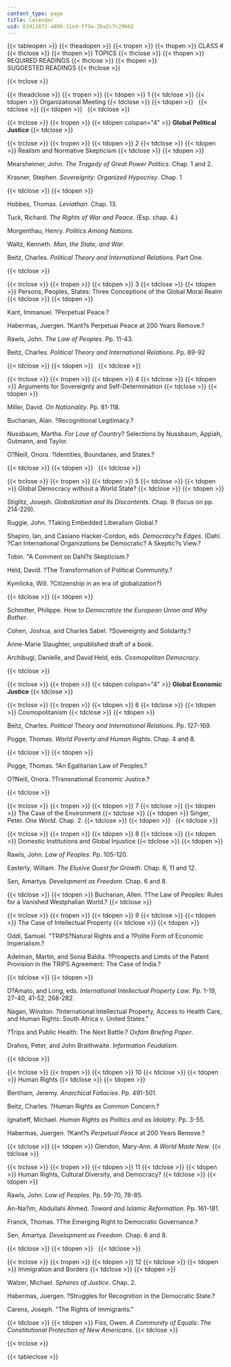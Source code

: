 ```yaml
---
content_type: page
title: Calendar
uid: 83912072-a896-31ed-ff9a-2ba2c7c29662
---
```


{{< tableopen >}}
{{< theadopen >}}
{{< tropen >}}
{{< thopen >}}
CLASS #
{{< thclose >}}
{{< thopen >}}
TOPICS
{{< thclose >}}
{{< thopen >}}
REQUIRED READINGS
{{< thclose >}}
{{< thopen >}}
SUGGESTED READINGS
{{< thclose >}}

{{< trclose >}}

{{< theadclose >}}
{{< tropen >}}
{{< tdopen >}}
1
{{< tdclose >}}
{{< tdopen >}}
Organizational Meeting
{{< tdclose >}}
{{< tdopen >}}
 
{{< tdclose >}}
{{< tdopen >}}
 
{{< tdclose >}}

{{< trclose >}}
{{< tropen >}}
{{< tdopen colspan="4" >}}
**Global Political Justice**
{{< tdclose >}}

{{< trclose >}}
{{< tropen >}}
{{< tdopen >}}
2
{{< tdclose >}}
{{< tdopen >}}
Realism and Normative Skepticism
{{< tdclose >}}
{{< tdopen >}}


Mearsheimer, John. _The Tragedy of Great Power Politics_. Chap. 1 and 2.

Krasner, Stephen. _Sovereignty: Organized Hypocrisy_. Chap. 1


{{< tdclose >}}
{{< tdopen >}}


Hobbes, Thomas. _Leviathan_. Chap. 13.

Tuck, Richard. _The Rights of War and Peace_. (Esp. chap. 4.)

Morgenthau, Henry. _Politics Among Nations_.

Waltz, Kenneth. _Man, the State, and War_.

Beitz, Charles. _Political Theory and International Relations_. Part One.


{{< tdclose >}}

{{< trclose >}}
{{< tropen >}}
{{< tdopen >}}
3
{{< tdclose >}}
{{< tdopen >}}
Persons, Peoples, States: Three Conceptions of the Global Moral Realm
{{< tdclose >}}
{{< tdopen >}}


Kant, Immanuel. ?Perpetual Peace.?

Habermas, Juergen. ?Kant?s Perpetual Peace at 200 Years Remove.?

Rawls, John. _The Law of Peoples_. Pp. 11-43.

Beitz, Charles. _Political Theory and International Relations_. Pp. 69-92


{{< tdclose >}}
{{< tdopen >}}
 
{{< tdclose >}}

{{< trclose >}}
{{< tropen >}}
{{< tdopen >}}
4
{{< tdclose >}}
{{< tdopen >}}
Arguments for Sovereignty and Self-Determination
{{< tdclose >}}
{{< tdopen >}}


Miller, David. _On Nationality_. Pp. 81-118.

Buchanan, Alan. ?Recognitional Legitimacy.?

Nussbaum, Martha. _For Love of Country_? Selections by Nussbaum, Appiah, Gutmann, and Taylor.

O?Neill, Onora. ?Identities, Boundaries, and States.?


{{< tdclose >}}
{{< tdopen >}}
 
{{< tdclose >}}

{{< trclose >}}
{{< tropen >}}
{{< tdopen >}}
5
{{< tdclose >}}
{{< tdopen >}}
Global Democracy without a World State?
{{< tdclose >}}
{{< tdopen >}}


Stiglitz, Joseph. _Globalization and Its Discontents_. Chap. 9 (focus on pp. 214-229).

Ruggie, John. ?Taking Embedded Liberalism Global.?

Shapiro, Ian, and Casiano Hacker-Cordon, eds. _Democracy?s Edges_. (Dahl. ?Can International Organizations be Democratic? A Skeptic?s View.?

Tobin. "A Comment on Dahl?s Skepticism.?

Held, David. ?The Transformation of Political Community.?

Kymlicka, Will. ?Citizenship in an era of globalization?)


{{< tdclose >}}
{{< tdopen >}}


Schmitter, Philippe. _How to Democratize the European Union and Why Bother_.

Cohen, Joshua, and Charles Sabel. ?Sovereignty and Solidarity.?

Anne-Marie Slaughter, unpublished draft of a book.

Archibugi, Danielle, and David Held, eds. _Cosmopolitan Democracy_.


{{< tdclose >}}

{{< trclose >}}
{{< tropen >}}
{{< tdopen colspan="4" >}}
**Global Economic Justice**
{{< tdclose >}}

{{< trclose >}}
{{< tropen >}}
{{< tdopen >}}
6
{{< tdclose >}}
{{< tdopen >}}
Cosmopolitanism
{{< tdclose >}}
{{< tdopen >}}


Beitz, Charles. _Political Theory and International Relations_. Pp. 127-169.

Pogge, Thomas. _World Poverty and Human Rights_. Chap. 4 and 8.


{{< tdclose >}}
{{< tdopen >}}


Pogge, Thomas. ?An Egalitarian Law of Peoples.?

O?Neill, Onora. ?Transnational Economic Justice.?


{{< tdclose >}}

{{< trclose >}}
{{< tropen >}}
{{< tdopen >}}
7
{{< tdclose >}}
{{< tdopen >}}
The Case of the Environment
{{< tdclose >}}
{{< tdopen >}}
Singer, Peter. _One World_. Chap. 2.
{{< tdclose >}}
{{< tdopen >}}
 
{{< tdclose >}}

{{< trclose >}}
{{< tropen >}}
{{< tdopen >}}
8
{{< tdclose >}}
{{< tdopen >}}
Domestic Institutions and Global Injustice
{{< tdclose >}}
{{< tdopen >}}


Rawls, John. _Law of Peoples_. Pp. 105-120.

Easterly, William. _The Elusive Quest for Growth_. Chap. 8, 11 and 12.

Sen, Amartya. _Development as Freedom_. Chap. 6 and 8.


{{< tdclose >}}
{{< tdopen >}}
Buchanan, Allen. ?The Law of Peoples: Rules for a Vanished Westphalian World.?
{{< tdclose >}}

{{< trclose >}}
{{< tropen >}}
{{< tdopen >}}
9
{{< tdclose >}}
{{< tdopen >}}
The Case of Intellectual Property
{{< tdclose >}}
{{< tdopen >}}


Oddi, Samuel. "TRIPS?Natural Rights and a ?Polite Form of Economic Imperialism.?

Adelman, Martin, and Sonia Baldia. ?Prospects and Limits of the Patent Provision in the TRIPS Agreement: The Case of India.?


{{< tdclose >}}
{{< tdopen >}}


D?Amato, and Long, eds. _International Intellectual Property Law_. Pp. 1-19, 27-40, 41-52, 268-282.

Nagan, Winston. ?International Intellectual Property, Access to Health Care, and Human Rights: South Africa v. United States."

?Trips and Public Health: The Next Battle.? _Oxfam Briefing Paper_.

Drahos, Peter, and John Braithwaite. _Information Feudalism_.


{{< tdclose >}}

{{< trclose >}}
{{< tropen >}}
{{< tdopen >}}
10
{{< tdclose >}}
{{< tdopen >}}
Human Rights
{{< tdclose >}}
{{< tdopen >}}


Bentham, Jeremy. _Anarchical Fallacies_. Pp. 491-501.

Beitz, Charles. ?Human Rights as Common Concern.?

Ignatieff, Michael. _Human Rights as Politics and as Idolatry_. Pp. 3-55.

Habermas, Juergen. ?Kant?s _Perpetual Peace_ at 200 Years Remove.?


{{< tdclose >}}
{{< tdopen >}}
Glendon, Mary-Ann. _A World Made New._
{{< tdclose >}}

{{< trclose >}}
{{< tropen >}}
{{< tdopen >}}
11
{{< tdclose >}}
{{< tdopen >}}
Human Rights, Cultural Diversity, and Democracy?
{{< tdclose >}}
{{< tdopen >}}


Rawls, John. _Law of Peoples_. Pp. 59-70, 78-85.

An-Na?im, Abdullahi Ahmed. _Toward and Islamic Reformation_. Pp. 161-181.

Franck, Thomas. ?The Emerging Right to Democratic Governance.?

Sen, Amartya. _Development as Freedom_. Chap. 6 and 8.


{{< tdclose >}}
{{< tdopen >}}
 
{{< tdclose >}}

{{< trclose >}}
{{< tropen >}}
{{< tdopen >}}
12
{{< tdclose >}}
{{< tdopen >}}
Immigration and Borders
{{< tdclose >}}
{{< tdopen >}}


Walzer, Michael. _Spheres of Justice_. Chap. 2.

Habermas, Juergen. ?Struggles for Recognition in the Democratic State.?

Carens, Joseph. "The Rights of Immigrants."


{{< tdclose >}}
{{< tdopen >}}
Fiss, Owen. _A Community of Equals: The Constitutional Protection of New Americans_.
{{< tdclose >}}

{{< trclose >}}

{{< tableclose >}}